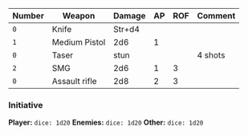 
| Number | Weapon        | Damage | AP  | ROF | Comment |
| ------ | ------------- | ------ | --- | --- | ------- |
| `0`    | Knife         | Str+d4 |     |     |         |
| `1`    | Medium Pistol | 2d6    | 1   |     |         |
| `0`    | Taser         | stun   |     |     | 4 shots |
| `2`    | SMG           | 2d6    | 1   | 3   |         |
| `0`    | Assault rifle | 2d8    | 2   | 3   |         |
### Initiative
**Player:** `dice: 1d20`             **Enemies:** `dice: 1d20`             **Other:** `dice: 1d20`